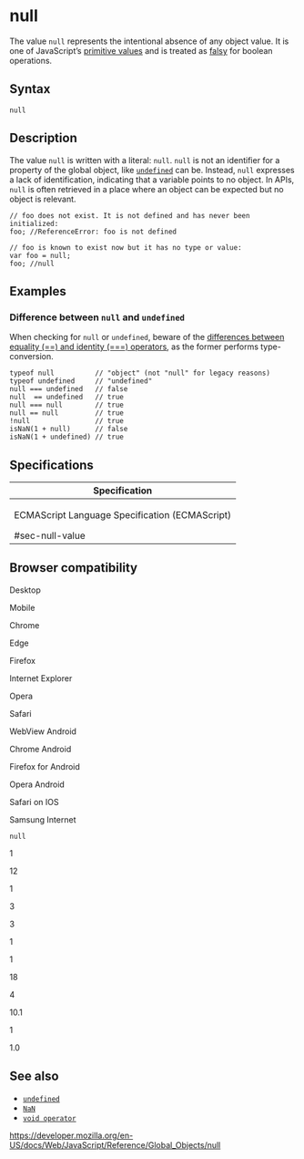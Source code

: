 null
====

The value `null` represents the intentional absence of any object value. It is one of JavaScript’s [primitive values](https://developer.mozilla.org/en-US/docs/Glossary/Primitive) and is treated as [falsy](https://developer.mozilla.org/en-US/docs/Glossary/Falsy) for boolean operations.

Syntax
------

    null

Description
-----------

The value `null` is written with a literal: `null`. `null` is not an identifier for a property of the global object, like [`undefined`](undefined) can be. Instead, `null` expresses a lack of identification, indicating that a variable points to no object. In APIs, `null` is often retrieved in a place where an object can be expected but no object is relevant.

    // foo does not exist. It is not defined and has never been initialized:
    foo; //ReferenceError: foo is not defined

    // foo is known to exist now but it has no type or value:
    var foo = null;
    foo; //null

Examples
--------

### Difference between `null` and `undefined`

When checking for `null` or `undefined`, beware of the [differences between equality (==) and identity (===) operators](https://developer.mozilla.org/en-US/docs/Web/JavaScript/Reference/Operators), as the former performs type-conversion.

    typeof null          // "object" (not "null" for legacy reasons)
    typeof undefined     // "undefined"
    null === undefined   // false
    null  == undefined   // true
    null === null        // true
    null == null         // true
    !null                // true
    isNaN(1 + null)      // false
    isNaN(1 + undefined) // true

Specifications
--------------

<table><colgroup><col style="width: 100%" /></colgroup><thead><tr class="header"><th>Specification</th></tr></thead><tbody><tr class="odd"><td><p>ECMAScript Language Specification (ECMAScript)<br />
</p><span class="small">#sec-null-value</span></td></tr></tbody></table>

Browser compatibility
---------------------

Desktop

Mobile

Chrome

Edge

Firefox

Internet Explorer

Opera

Safari

WebView Android

Chrome Android

Firefox for Android

Opera Android

Safari on IOS

Samsung Internet

`null`

1

12

1

3

3

1

1

18

4

10.1

1

1.0

See also
--------

-   [`undefined`](undefined)
-   [`NaN`](nan)
-   [`void operator`](../operators/void)

<a href="https://developer.mozilla.org/en-US/docs/Web/JavaScript/Reference/Global_Objects/null" class="_attribution-link">https://developer.mozilla.org/en-US/docs/Web/JavaScript/Reference/Global_Objects/null</a>
